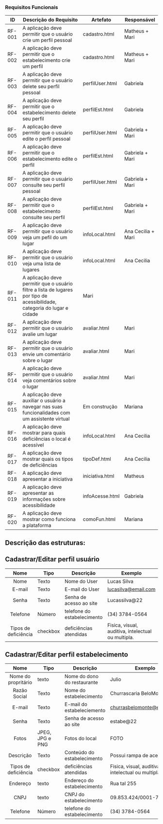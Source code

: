 



### Requisitos Funcionais

|ID    | Descrição do Requisito  | Artefato | Responsável |
|------|-----------------------------------------|----| ----|
|RF-001| A aplicação deve permitir que o usuário crie um perfil pessoal | cadastro.html | Matheus + Mari |
|RF-002| A aplicação deve permitir que o estabelecimento crie um perfil  | cadastro.html | Matheus + Mari |
|RF-003| A aplicação deve permitir que o usuário delete seu perfil pessoal | perfilUser.html | Gabriela |
|RF-004| A aplicação deve permitir que o estabelecimento delete seu perfil | perfilEst.html | Gabriela |
|RF-005| A aplicação deve permitir que o usuário edite o perfil pessoal | perfilUser.html | Gabriela + Mari |
|RF-006| A aplicação deve permitir que o estabelecimento edite o perfil | perfilEst.html | Gabriela + Mari |
|RF-007| A aplicação deve permitir que o usuário consulte seu perfil pessoal |  perfilUser.html  | Gabriela + Mari |
|RF-008| A aplicação deve permitir que o estabelecimento consulte seu perfil  | perfilEst.html | Gabriela + Mari |
|RF-009| A aplicação deve permitir que o usuário veja um pefil do um lugar | infoLocal.html | Ana Cecilia + Mari |
|RF-010| A aplicação deve permitir que o usuário veja uma lista de lugares | infoLocal.html | Ana Cecilia |
|RF-011| A aplicação deve permitir que o usuário filtre a lista de lugares por tipo de acessibilidade, categoria do lugar e cidade | Mari |
|RF-012| A aplicação deve permitir que o usuário avalie um lugar |  avaliar.html | Mari |
|RF-013| A aplicação deve permitir que o usuário envie um comentário sobre o lugar |  avaliar.html | Mari |
|RF-014| A aplicação deve permitir que o usuário veja comentários sobre o lugar |  avaliar.html | Mari |
|RF-015| A aplicação deve auxiliar o usuário a navegar nas suas funcionalidades com um assistente virtual | Em construção | Mariana |
|RF-016| A aplicação deve mostrar para quais deficiências o local é acessível | infoLocal.html | Ana Cecilia |
|RF-017| A aplicação deve mostrar quais os tipos de deficiências | tipoDef.html | Ana Cecilia |
|RF-018| A aplicação deve apresentar a iniciativa | iniciativa.html | Matheus |
|RF-019| A aplicação deve apresentar as informações sobre acessibilidade| infoAcesse.html | Gabriela|
|RF-020| A aplicação deve mostrar como funciona a plataforma| comoFun.html | Mariana |

## Descrição das estruturas:

## Cadastrar/Editar perfil usuário
|  **Nome**      | **Tipo**          | **Descrição**                             | **Exemplo**                                    |
|:--------------:|-------------------|-------------------------------------------|------------------------------------------------|
| Nome           | Texto             | Nome do User                              | Lucas Silva                                    |
| E-mail         | Texto             | E-mail do User                            | lucasilva@email.com                            |
| Senha          | Texto             | Senha de acesso ao site                   | Lucassilva@22                                  |
| Telefone  | Número        | telefone do estabelecimento  |        (34) 3784-0564                        |
| Tipos de deficiência  | checkbox        |  deficiências  atendidas |          Fisica, visual, auditiva, intelectual ou multipla.                                 |

## Cadastrar/Editar perfil estabelecimento
|  **Nome**      | **Tipo**          | **Descrição**                             | **Exemplo**                                    |
|:--------------:|-------------------|-------------------------------------------|------------------------------------------------|
| Nome do propritário| texto   |Nome do dono do restaurante              | Julio                                              |
| Razão Social             | Texto             | Nome do estabelecimento                              | Churrascaria BeloMonte
| E-mail         | Texto             | E-mail do estabeleciemento                             | churrasbelomonte@email.com                            |
| Senha          | Texto             | Senha de acesso ao site                   | estabe@22                                  |                    |
| Fotos  | JPEG, JPG e PNG          | Fotos do local |            FOTO                                      |
| Descrição  | Texto        | Conteúdo do estabelecimento |          Possui rampa de acesso...                                      |
| Tipos de deficiência  | checkbox        |  deficiências  atendidas |          Fisica, visual, auditiva, intelectual ou multipla.                                 |
| Endereço  | texto        | Endereço do estabelecimento  |          Rua tal 255                              |
| CNPJ  | texto        | CNPJ do estabelecimento  |        09.853.424/0001-73                         |
| Telefone  | Número       | telefone do estabelecimento  |        (34) 3784-0564                        |

